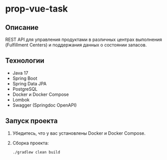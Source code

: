 # prop-vue-task

## Описание

REST API для управления продуктами в различных центрах выполнения (Fulfillment Centers) и поддержания данных о состоянии запасов.

## Технологии

- Java 17
- Spring Boot
- Spring Data JPA
- PostgreSQL
- Docker и Docker Compose
- Lombok
- Swagger (Springdoc OpenAPI)

## Запуск проекта

1. Убедитесь, что у вас установлены Docker и Docker Compose.
2. Сборка проекта:

   ```bash
   ./gradlew clean build
